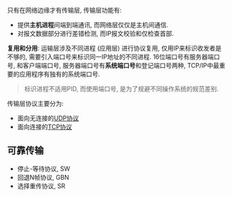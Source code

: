 只有在网络边缘才有传输层, 传输层功能有:
- 提供**主机进程**间端到端通讯, 而网络层仅仅是主机间通信.
- 对报文数据部分进行差错检测, 而IP报文校验和仅检查首部.

**复用和分用**: 运输层涉及不同进程 (应用层) 进行协议复用, 仅用IP来标识收发者是不够的, 需要引入端口号来标识同一IP地址的不同进程. 16位端口号有服务器端口号, 和客户端端口号, 服务器端口号有**系统端口号**和登记端口号两种, TCP/IP中最重要的应用程序有独有的系统端口号.

> 标识进程不适用PID, 而使用端口号, 是为了规避不同操作系统的规范差别.

传输层协议主要分为:
- 面向无连接的[UDP协议](UDP协议.md)
- 面向连接的[TCP协议](TCP协议.md)

## 可靠传输

- 停止-等待协议, SW
- 回退N帧协议, GBN
- 选择重传协议, SR